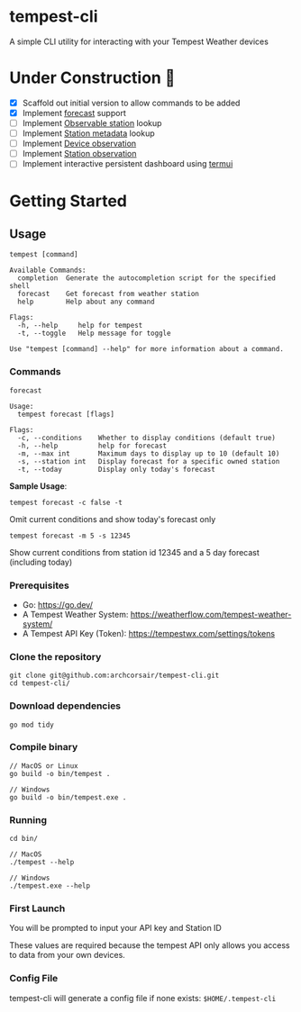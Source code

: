 # tempest-cli

A simple CLI utility for interacting with your Tempest Weather devices

# Under Construction :construction:

- [x] Scaffold out initial version to allow commands to be added
- [x] Implement [forecast](https://weatherflow.github.io/Tempest/api/swagger/#/forecast) support
- [ ] Implement [Observable station](https://weatherflow.github.io/Tempest/api/swagger/#!/stations/getStations) lookup
- [ ] Implement [Station metadata](https://weatherflow.github.io/Tempest/api/swagger/#!/stations/getStationById) lookup
- [ ] Implement [Device observation](https://weatherflow.github.io/Tempest/api/swagger/#!/observations/getObservationsByDeviceId)
- [ ] Implement [Station observation](https://weatherflow.github.io/Tempest/api/swagger/#!/observations/getStationObservation)
- [ ] Implement interactive persistent dashboard using [termui](https://github.com/gizak/termui)

# Getting Started

## Usage

```
tempest [command]

Available Commands:
  completion  Generate the autocompletion script for the specified shell
  forecast    Get forecast from weather station
  help        Help about any command

Flags:
  -h, --help     help for tempest
  -t, --toggle   Help message for toggle

Use "tempest [command] --help" for more information about a command.
```

### Commands

`forecast`

```
Usage:
  tempest forecast [flags]

Flags:
  -c, --conditions    Whether to display conditions (default true)
  -h, --help          help for forecast
  -m, --max int       Maximum days to display up to 10 (default 10)
  -s, --station int   Display forecast for a specific owned station
  -t, --today         Display only today's forecast
```

**Sample Usage**:

`tempest forecast -c false -t`

Omit current conditions and show today's forecast only

`tempest forecast -m 5 -s 12345`

Show current conditions from station id 12345 and a 5 day forecast (including today)

### Prerequisites

- Go: https://go.dev/
- A Tempest Weather System: https://weatherflow.com/tempest-weather-system/
- A Tempest API Key (Token): https://tempestwx.com/settings/tokens

### Clone the repository

```
git clone git@github.com:archcorsair/tempest-cli.git
cd tempest-cli/
```

### Download dependencies

```
go mod tidy
```

### Compile binary

```
// MacOS or Linux
go build -o bin/tempest .

// Windows
go build -o bin/tempest.exe .
```

### Running

```
cd bin/

// MacOS
./tempest --help

// Windows
./tempest.exe --help
```

### First Launch

You will be prompted to input your API key and Station ID

These values are required because the tempest API only allows you access to data from your own devices.

### Config File

tempest-cli will generate a config file if none exists: `$HOME/.tempest-cli`
